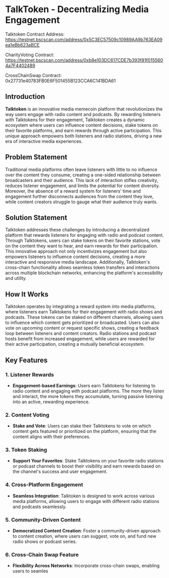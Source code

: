 # TalkToken - Decentralizing Media Engagement

Talktoken Contract Address: https://testnet.bscscan.com/address/0x5C3EC57509c10989AA9b763EA09ea1eBb623aBCE 

CharityVoting Contract: https://testnet.bscscan.com/address/0xb8e103DC617CDE7b393f81f0155604a7F4402489

CrossChainSwap Contract: 0x27731e40783FB0E6F501455B123CCA6C141BDA61

## Introduction

**Talktoken** is an innovative media memecoin platform that revolutionizes the way users engage with radio content and podcasts. By rewarding listeners with Talktokens for their engagement, Talktoken creates a dynamic ecosystem where users can influence content decisions, stake tokens on their favorite platforms, and earn rewards through active participation. This unique approach empowers both listeners and radio stations, driving a new era of interactive media experiences.

## Problem Statement

Traditional media platforms often leave listeners with little to no influence over the content they consume, creating a one-sided relationship between broadcasters and their audience. This lack of interaction stifles creativity, reduces listener engagement, and limits the potential for content diversity. Moreover, the absence of a reward system for listeners’ time and engagement further disconnects audiences from the content they love, while content creators struggle to gauge what their audience truly wants.

## Solution Statement

Talktoken addresses these challenges by introducing a decentralized platform that rewards listeners for engaging with radio and podcast content. Through Talktokens, users can stake tokens on their favorite stations, vote on the content they want to hear, and earn rewards for their participation. This innovative approach not only incentivizes engagement but also empowers listeners to influence content decisions, creating a more interactive and responsive media landscape. Additionally, Talktoken's cross-chain functionality allows seamless token transfers and interactions across multiple blockchain networks, enhancing the platform's accessibility and utility.

## How It Works

Talktoken operates by integrating a reward system into media platforms, where listeners earn Talktokens for their engagement with radio shows and podcasts. These tokens can be staked on different channels, allowing users to influence which content gets prioritized or broadcasted. Users can also vote on upcoming content or request specific shows, creating a feedback loop between listeners and content creators. Radio stations and podcast hosts benefit from increased engagement, while users are rewarded for their active participation, creating a mutually beneficial ecosystem.

## Key Features

### 1. Listener Rewards
- **Engagement-based Earnings**: Users earn Talktokens for listening to radio content and engaging with podcast platforms. The more they listen and interact, the more tokens they accumulate, turning passive listening into an active, rewarding experience.

### 2. Content Voting
- **Stake and Vote**: Users can stake their Talktokens to vote on which content gets featured or prioritized on the platform, ensuring that the content aligns with their preferences.

### 3. Token Staking
- **Support Your Favorites**: Stake Talktokens on your favorite radio stations or podcast channels to boost their visibility and earn rewards based on the channel's success and user engagement.

### 4. Cross-Platform Engagement
- **Seamless Integration**: Talktoken is designed to work across various media platforms, allowing users to engage with different radio stations and podcasts seamlessly.

### 5. Community-Driven Content
- **Democratized Content Creation**: Foster a community-driven approach to content creation, where users can suggest, vote on, and fund new radio shows or podcast series.

### 6. Cross-Chain Swap Feature
- **Flexibility Across Networks**: Incorporate cross-chain swaps, enabling users to seamles
